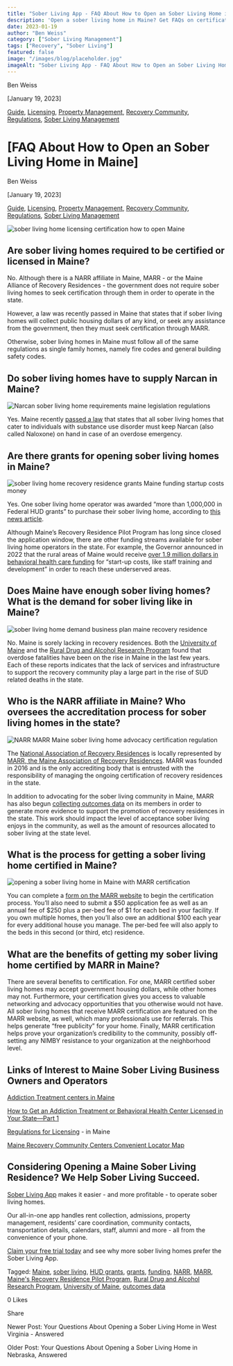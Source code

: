 ```yaml
---
title: "Sober Living App - FAQ About How to Open an Sober Living Home in Maine"
description: 'Open a sober living home in Maine? Get FAQs on certification (MARR), Narcan, grants & high demand. Your guide to Maine''s recovery housing rules.'
date: 2023-01-19
author: "Ben Weiss"
category: ["Sober Living Management"]
tags: ["Recovery", "Sober Living"]
featured: false
image: "/images/blog/placeholder.jpg"
imageAlt: "Sober Living App - FAQ About How to Open an Sober Living Home in Maine"
---
```


Ben Weiss

[January 19, 2023]

[Guide](/sober-living-app-blog/category/Guide), [Licensing](/sober-living-app-blog/category/Licensing), [Property Management](/sober-living-app-blog/category/Property+Management), [Recovery Community](/sober-living-app-blog/category/Recovery+Community), [Regulations](/sober-living-app-blog/category/Regulations), [Sober Living Management](/sober-living-app-blog/category/Sober+Living+Management)

#  [FAQ About How to Open an Sober Living Home in Maine]

Ben Weiss

[January 19, 2023]

[Guide](/sober-living-app-blog/category/Guide), [Licensing](/sober-living-app-blog/category/Licensing), [Property Management](/sober-living-app-blog/category/Property+Management), [Recovery Community](/sober-living-app-blog/category/Recovery+Community), [Regulations](/sober-living-app-blog/category/Regulations), [Sober Living Management](/sober-living-app-blog/category/Sober+Living+Management)

![sober living home licensing certification how to open Maine](/images/blog/faq-about-how-to-open-an-sober-living-home-in-maine/Screen_Shot_2023-01-15_at_5.04.52_PM.png)

## Are sober living homes required to be certified or licensed in Maine? 

No. Although there is a NARR affiliate in Maine, MARR - or the Maine Alliance of Recovery Residences - the government does not require sober living homes to seek certification through them in order to operate in the state. 

However, a law was recently passed in Maine that states that if sober living homes will collect public housing dollars of any kind, or seek any assistance from the government, then they must seek certification through MARR. 

Otherwise, sober living homes in Maine must follow all of the same regulations as single family homes, namely fire codes and general building safety codes.

## Do sober living homes have to supply Narcan in Maine? 

![Narcan sober living home requirements maine legislation regulations](/images/blog/faq-about-how-to-open-an-sober-living-home-in-maine/Screen_Shot_2023-01-15_at_5.04.30_PM.png)

Yes. Maine recently [passed a law](https://legislature.maine.gov/legis/bills/bills_129th/billtexts/HP022701.asp) that states that all sober living homes that cater to individuals with substance use disorder must keep Narcan (also called Naloxone) on hand in case of an overdose emergency. 

## Are there grants for opening sober living homes in Maine? 

![sober living home recovery residence grants Maine funding startup costs money](/images/blog/faq-about-how-to-open-an-sober-living-home-in-maine/Screen_Shot_2023-01-15_at_4.22.09_PM.png)

Yes. One sober living home operator was awarded “more than 1,000,000 in Federal HUD grants” to purchase their sober living home, according to [this news article](https://www.newscentermaine.com/article/news/health/bridgtons-first-recovery-home-to-open-soon-substance-abuse-awareness-treatment-center-maine/97-5216fbc6-847a-4b33-87d1-73b7aca0ab5f). 

Although Maine’s Recovery Residence Pilot Program has long since closed the application window, there are other funding streams available for sober living home operators in the state. For example, the Governor announced in 2022 that the rural areas of Maine would receive [over 1.9 million dollars in behavioral health care funding](https://www.maine.gov/governor/mills/index.php/news/radio_address/governor-mills-expanding-substance-use-disorder-treatment-rural-maine-2022-09-16) for “start-up costs, like staff training and development” in order to reach these underserved areas.

## Does Maine have enough sober living homes? What is the demand for sober living like in Maine? 

![sober living home demand business plan maine recovery residence](/images/blog/faq-about-how-to-open-an-sober-living-home-in-maine/Screen_Shot_2023-01-15_at_5.05.08_PM.png)

No. Maine is sorely lacking in recovery residences. Both the [University of Maine](https://mainedrugdata.org/wp-content/uploads/2022/08/2022-06-Drug-Death-Report-final-Aug-5.pdf) and the [Rural Drug and Alcohol Research Program](https://mcspolicycenter.umaine.edu/rural-drug-and-alcohol-research/) found that overdose fatalities have been on the rise in Maine in the last few years. Each of these reports indicates that the lack of services and infrastructure to support the recovery community play a large part in the rise of SUD related deaths in the state. 

## Who is the NARR affiliate in Maine? Who oversees the accreditation process for sober living homes in the state? 

![NARR MARR Maine sober living home advocacy certification regulation](/images/blog/faq-about-how-to-open-an-sober-living-home-in-maine/Screen_Shot_2023-01-15_at_4.29.13_PM.png)

The [National Association of Recovery Residences](https://narronline.org/) is locally represented by [MARR, the Maine Association of Recovery Residences](https://www.mainerecoveryresidences.com/). MARR was founded in 2016 and is the only accrediting body that is entrusted with the responsibility of managing the ongoing certification of recovery residences in the state. 

In addition to advocating for the sober living community in Maine, MARR has also begun [collecting outcomes data](https://www.mainerecoveryresidences.com/blog/6jszpe8vjjmtajsv3c0m9n93txj2aj) on its members in order to generate more evidence to support the promotion of recovery residences in the state. This work should impact the level of acceptance sober living enjoys in the community, as well as the amount of resources allocated to sober living at the state level.  

## What is the process for getting a sober living home certified in Maine? 

![opening a sober living home in Maine with MARR certification](/images/blog/faq-about-how-to-open-an-sober-living-home-in-maine/Screen_Shot_2023-01-15_at_4.29.35_PM.png)

You can complete a [form on the MARR website](https://www.mainerecoveryresidences.com/apply-for-certification) to begin the certification process. You’ll also need to submit a $50 application fee as well as an annual fee of $250 plus a per-bed fee of $1 for each bed in your facility. If you own multiple homes, then you’ll also owe an additional $100 each year for every additional house you manage. The per-bed fee will also apply to the beds in this second (or third, etc) residence.

## What are the benefits of getting my sober living home certified by MARR in Maine? 

There are several benefits to certification. For one, MARR certified sober living homes may accept government housing dollars, while other homes may not. Furthermore, your certification gives you access to valuable networking and advocacy opportunities that you otherwise would not have. All sober living homes that receive MARR certification are featured on the MARR website, as well, which many professionals use for referrals. This helps generate “free publicity” for your home. Finally, MARR certification helps prove your organization’s credibility to the community, possibly off-setting any NIMBY resistance to your organization at the neighborhood level. 

## Links of Interest to Maine Sober Living Business Owners and Operators

[Addiction Treatment centers in Maine](https://bridge.behavehealth.com/rehabs/maine)

[How to Get an Addiction Treatment or Behavioral Health Center Licensed in Your State—Part 1](https://behavehealth.com/blog/2019/9/23/how-to-get-an-addiction-treatment-or-behavioral-health-center-licensed-in-your-statepart-1)

[Regulations for Licensing](https://www1.maine.gov/sos/cec/rules/14/118/118c005.doc) \- in Maine

[Maine Recovery Community Centers Convenient Locator Map](https://www.maine.gov/dhhs/sites/maine.gov.dhhs/files/inline-files/Recovery%20Community%20Centers%20In%20Maine.pdf)

## Considering Opening a Maine Sober Living Residence? We Help Sober Living Succeed. 

[Sober Living App](/) makes it easier - and more profitable - to operate sober living homes. 

Our all-in-one app handles rent collection, admissions, property management, residents’ care coordination, community contacts, transportation details, calendars, staff, alumni and more - all from the convenience of your phone.  

[Claim your free trial today](https://behavehealth.com/get-started) and see why more sober living homes prefer the Sober Living App.

Tagged: [Maine](/sober-living-app-blog/tag/Maine), [sober living](/sober-living-app-blog/tag/sober+living), [HUD grants](/sober-living-app-blog/tag/HUD+grants), [grants](/sober-living-app-blog/tag/grants), [funding](/sober-living-app-blog/tag/Funding), [NARR](/sober-living-app-blog/tag/NARR), [MARR](/sober-living-app-blog/tag/MARR), [Maine's Recovery Residence Pilot Program](https://soberlivingapp.com/sober-living-app-blog/tag/Maine%27s+Recovery+Residence+Pilot+Program), [Rural Drug and Alcohol Research Program](https://soberlivingapp.com/sober-living-app-blog/tag/Rural+Drug+and+Alcohol+Research+Program), [University of Maine](https://soberlivingapp.com/sober-living-app-blog/tag/University+of+Maine), [outcomes data](https://soberlivingapp.com/sober-living-app-blog/tag/outcomes+data)

0 Likes

Share

Newer Post: Your Questions About Opening a Sober Living Home in West Virginia - Answered

Older Post: Your Questions About Opening a Sober Living Home in Nebraska, Answered